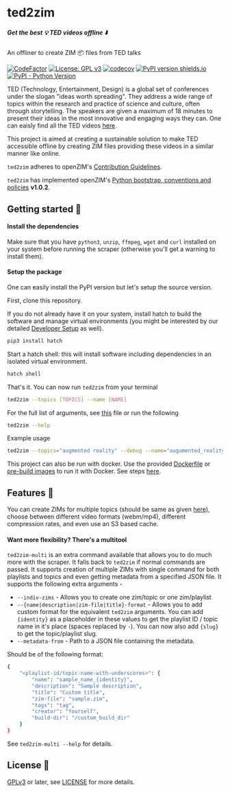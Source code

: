 # ted2zim

##### Get the best :bulb: TED videos offline :arrow_down:
An offliner to create ZIM :package: files from TED talks

[![CodeFactor](https://www.codefactor.io/repository/github/openzim/ted/badge)](https://www.codefactor.io/repository/github/openzim/ted)
[![License: GPL v3](https://img.shields.io/badge/License-GPLv3-blue.svg)](https://www.gnu.org/licenses/gpl-3.0)
[![codecov](https://codecov.io/gh/openzim/ted/branch/main/graph/badge.svg)](https://codecov.io/gh/openzim/ted)
[![PyPI version shields.io](https://img.shields.io/pypi/v/ted2zim.svg)](https://pypi.org/project/ted2zim/)
[![PyPI - Python Version](https://img.shields.io/pypi/pyversions/ted2zim.svg)](https://pypi.org/project/ted2zim)

TED (Technology, Entertainment, Design) is a global set of conferences under the slogan "ideas worth spreading". They address a wide range of topics within the research and practice of science and culture, often through storytelling. The speakers are given a maximum of 18 minutes to present their ideas in the most innovative and engaging ways they can. One can eaisly find all the TED videos [here](https://ted.com/talks).

This project is aimed at creating a sustainable solution to make TED accessible offline by creating ZIM files providing these videos in a similar manner like online.

`ted2zim` adheres to openZIM's [Contribution Guidelines](https://github.com/openzim/overview/wiki/Contributing).

`ted2zim` has implemented openZIM's [Python bootstrap, conventions and policies](https://github.com/openzim/_python-bootstrap/docs/Policy.md) **v1.0.2**.

## Getting started :rocket:

#### Install the dependencies
Make sure that you have `python3`, `unzip`, `ffmpeg`, `wget` and `curl` installed on your system before running the scraper (otherwise you'll get a warning to install them).

#### Setup the package
One can easily install the PyPI version but let's setup the source version.

First, clone this repository.

If you do not already have it on your system, install hatch to build the software and manage virtual environments (you might be interested by our detailed [Developer Setup](https://github.com/openzim/_python-bootstrap/wiki/Developer-Setup) as well).

```bash
pip3 install hatch
```

Start a hatch shell: this will install software including dependencies in an isolated virtual environment.

```bash
hatch shell
```

That's it. You can now run `ted2zim` from your terminal

```bash
ted2zim --topics [TOPICS] --name [NAME]
```

For the full list of arguments, see [this](ted2zim/entrypoint.py) file or run the following
```bash
ted2zim --help
```

Example usage
```bash
ted2zim --topics="augmented reality" --debug --name="augumented_reality" --format=mp4 --title="Augmented Reality" --description="TED videos in AR category" --creator="TED" --publisher="openzim" --output="output" --keep --low-quality
```

This project can also be run with docker. Use the provided [Dockerfile](Dockerfile) or [pre-build images](https://github.com/orgs/openzim/packages/container/package/ted) to run it with Docker. See steps [here](https://docs.docker.com/get-started/part2/).

## Features :robot:
You can create ZIMs for multiple topics (should be same as given [here](https://ted.com/talks)), choose between different video formats (webm/mp4), different compression rates, and even use an S3 based cache.

#### Want more flexibility? There's a multitool
`ted2zim-multi` is an extra command available that allows you to do much more with the scraper. It falls back to `ted2zim` if normal commands are passed. It supports creation of multiple ZIMs with single command for both playlists and topics and even getting metadata from a specified JSON file. It supports the following extra arguments -

- `--indiv-zims` - Allows you to create one zim/topic or one zim/playlist
- `--{name|description|zim-file|title}-format` - Allows you to add custom format for the equivalent `ted2zim` arguments. You can add `{identity}` as a placeholder in these values to get the playlist ID / topic name in it's place (spaces replaced by `-`). You can now also add `{slug}` to get the topic/playlist slug.
- `--metadata-from` - Path to a JSON file containing the metadata.

Should be of the following format:

```bash
{
    "<playlist-id/topic-name-with-underscores>": {
        "name": "sample_name_{identity}",
        "description": "Sample description",
        "title": "Custom title",
        "zim-file": "sample.zim",
        "tags": "tag",
        "creator": "Yourself",
        "build-dir": "/custom_build_dir"
    }
}
```

See `ted2zim-multi --help` for details.

## License :book:

[GPLv3](https://www.gnu.org/licenses/gpl-3.0) or later, see
[LICENSE](LICENSE) for more details.
